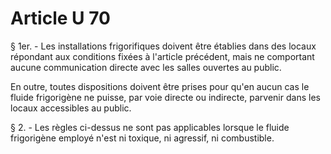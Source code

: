 # Article U 70

§ 1er. - Les installations frigorifiques doivent être établies dans des locaux répondant aux conditions fixées à l'article précédent, mais ne comportant aucune communication directe avec les salles ouvertes au public.

En outre, toutes dispositions doivent être prises pour qu'en aucun cas le fluide frigorigène ne puisse, par voie directe ou indirecte, parvenir dans les locaux accessibles au public.

§ 2. - Les règles ci-dessus ne sont pas applicables lorsque le fluide frigorigène employé n'est ni toxique, ni agressif, ni combustible.
